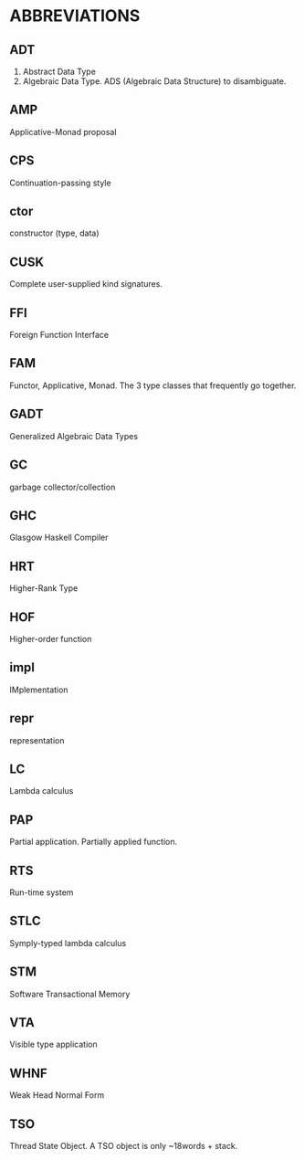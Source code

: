 # ABBREVIATIONS

## ADT
1. Abstract Data Type
2. Algebraic Data Type. ADS (Algebraic Data Structure) to disambiguate.

## AMP
Applicative-Monad proposal

## CPS
Continuation-passing style

## ctor
constructor (type, data)

## CUSK
Complete user-supplied kind signatures.

## FFI
Foreign Function Interface

## FAM
Functor, Applicative, Monad. The 3 type classes that frequently go together.

## GADT
Generalized Algebraic Data Types

## GC
garbage collector/collection

## GHC
Glasgow Haskell Compiler

## HRT
Higher-Rank Type

## HOF
Higher-order function

## impl
IMplementation

## repr
representation

## LC
Lambda calculus

## PAP
Partial application. Partially applied function.

## RTS
Run-time system

## STLC
Symply-typed lambda calculus

## STM
Software Transactional Memory

## VTA
Visible type application

## WHNF
Weak Head Normal Form

## TSO
Thread State Object. A TSO object is only ~18words + stack.

